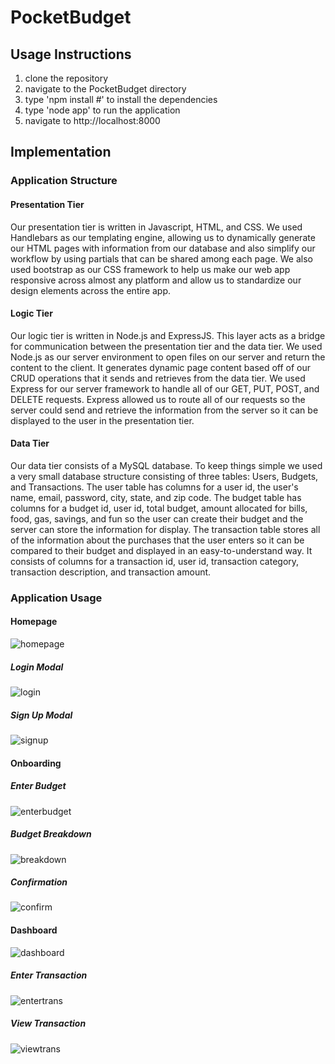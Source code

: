 # PocketBudget
## Usage Instructions
1. clone the repository
2. navigate to the PocketBudget directory
3. type 'npm install #' to install the dependencies
4. type 'node app' to run the application
5. navigate to http://localhost:8000

## Implementation
### Application Structure
#### Presentation Tier
Our presentation tier is written in Javascript, HTML, and CSS. We used Handlebars as our templating engine, allowing us to dynamically generate our HTML pages with information from our database and also simplify our workflow by using partials that can be shared among each page. We also used bootstrap as our CSS framework to help us make our web app responsive across almost any platform and allow us to standardize our design elements across the entire app.
#### Logic Tier
Our logic tier is written in Node.js and ExpressJS. This layer acts as a bridge for communication between the presentation tier and the data tier. We used Node.js as our server environment to open files on our server and return the content to the client. It generates dynamic page content based off of our CRUD operations that it sends and retrieves from the data tier. We used Express for our server framework to handle all of our GET, PUT, POST, and DELETE requests. Express allowed us to route all of our requests so the server could send and retrieve the information from the server so it can be displayed to the user in the presentation tier.
#### Data Tier
Our data tier consists of a MySQL database. To keep things simple we used a very small database structure consisting of three tables: Users, Budgets, and Transactions. The user table has columns for a user id, the user's name, email, password, city, state, and zip code. The budget table has columns for a budget id, user id, total budget, amount allocated for bills, food, gas, savings, and fun so the user can create their budget and the server can store the information for display. The transaction table stores all of the information about the purchases that the user enters so it can be compared to their budget and displayed in an easy-to-understand way. It consists of columns for a transaction id, user id, transaction category, transaction description, and transaction amount.

### Application Usage
#### Homepage
![homepage](https://i.imgur.com/Iwnxun3.jpg)
##### Login Modal
![login](https://imgur.com/JCLafT5.jpg)
##### Sign Up Modal
![signup](https://imgur.com/fBwbXTM.jpg)
#### Onboarding
##### Enter Budget
![enterbudget](https://imgur.com/o9rCDua.jpg)
##### Budget Breakdown
![breakdown](https://imgur.com/bQIejHB.jpg)
##### Confirmation
![confirm](https://imgur.com/7ReoWxe.jpg)
#### Dashboard
![dashboard](https://imgur.com/4n086VO.jpg)
##### Enter Transaction
![entertrans](https://imgur.com/i7D53wP.jpg)
##### View Transaction
![viewtrans](https://imgur.com/TcyEwD4.jpg)
